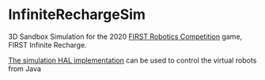 InfiniteRechargeSim
===================

3D Sandbox Simulation for the 2020 <a href="http://www.firstinspires.org/robotics/frc">FIRST Robotics Competition</a> game, FIRST Infinite Recharge.

<a href="https://github.com/Team766/MaroonFramework/tree/master/src/main/java/com/team766/hal/simulator">The simulation HAL implementation</a> can be used to control the virtual robots from Java
